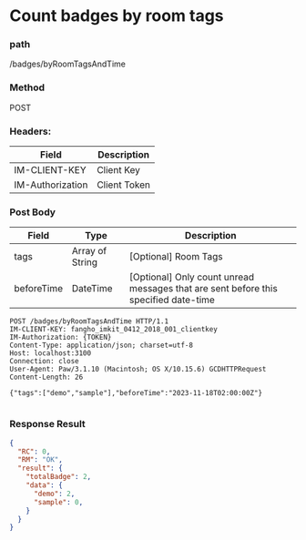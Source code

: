 # Count badges by room tags
### path
/badges/byRoomTagsAndTime

### Method
POST

### Headers:

| Field         | Description  |
| ------------- | ------------ |
| IM-CLIENT-KEY    | Client Key   |
| IM-Authorization | Client Token |

### Post Body
| Field         | Type   | Description          |
| ------------- | ------ | -------------------- |
| tags          | Array of String | [Optional] Room Tags |
| beforeTime    | DateTime |  [Optional] Only count unread messages that are sent before this specified date-time  |

```
POST /badges/byRoomTagsAndTime HTTP/1.1
IM-CLIENT-KEY: fangho_imkit_0412_2018_001_clientkey
IM-Authorization: {TOKEN}
Content-Type: application/json; charset=utf-8
Host: localhost:3100
Connection: close
User-Agent: Paw/3.1.10 (Macintosh; OS X/10.15.6) GCDHTTPRequest
Content-Length: 26

{"tags":["demo","sample"],"beforeTime":"2023-11-18T02:00:00Z"}


```

### Response Result

```json
{
  "RC": 0,
  "RM": "OK",
  "result": {
    "totalBadge": 2,
    "data": {
      "demo": 2,
      "sample": 0,
    }
  }
}
```